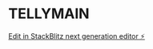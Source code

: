 # TELLYMAIN

[Edit in StackBlitz next generation editor ⚡️](https://stackblitz.com/~/github.com/factoryunlock/TELLYMAIN)
